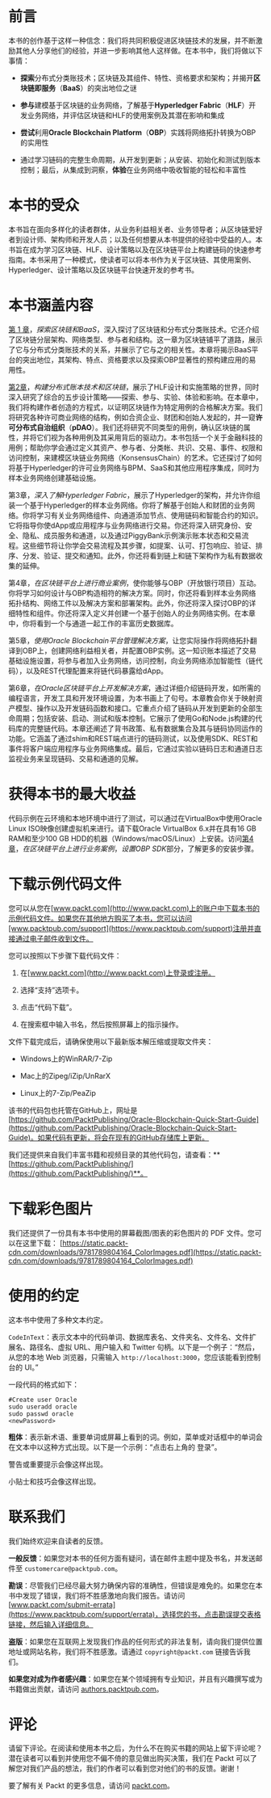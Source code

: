 # 前言

本书的创作基于这样一种信念：我们将共同积极促进区块链技术的发展，并不断激励其他人分享他们的经验，并进一步影响其他人这样做。在本书中，我们将做以下事情：

+   **探索**分布式分类账技术；区块链及其组件、特性、资格要求和架构；并揭开**区块链即服务**（**BaaS**）的突出地位之谜

+   **参与**建模基于区块链的业务网络，了解基于**Hyperledger Fabric**（**HLF**）开发业务网络，并评估区块链和HLF的使用案例及其潜在影响和集成

+   **尝试**利用**Oracle Blockchain Platform**（**OBP**）实践将网络拓扑转换为OBP的实用性

+   通过学习链码的完整生命周期，从开发到更新；从安装、初始化和测试到版本控制；最后，从集成到洞察，**体验**在业务网络中吸收智能的轻松和丰富性

# 本书的受众

本书旨在面向多样化的读者群体，从业务利益相关者、业务领导者；从区块链爱好者到设计师、架构师和开发人员；以及任何想要从本书提供的经验中受益的人。本书旨在成为学习区块链、HLF、设计策略以及在区块链平台上构建链码的快速参考指南。本书采用了一种模式，使读者可以将本书作为关于区块链、其使用案例、Hyperledger、设计策略以及区块链平台快速开发的参考书。

# 本书涵盖内容

[第 1 章](759718e2-3861-41c1-8d90-bad1deeceddb.xhtml)，*探索区块链和BaaS*，深入探讨了区块链和分布式分类账技术。它还介绍了区块链分层架构、网络类型、参与者和结构。这一章为区块链铺平了道路，展示了它与分布式分类账技术的关系，并展示了它与之的相关性。本章将揭示BaaS平台的突出地位，其架构、特点、资格要求以及探索OBP显著性的预构建应用的易用性。

[第2章](66a7f3de-72ef-49e8-95fb-c65908888e2e.xhtml)，*构建分布式账本技术和区块链*，展示了HLF设计和实施策略的世界，同时深入研究了综合的五步设计策略——探索、参与、实验、体验和影响。在本章中，我们将构建作者创造的方程式，以证明区块链作为特定用例的合格解决方案。我们将研究各种许可商业网络的结构，例如合资企业、财团和创始人发起的，并一窥**许可分布式自治组织**（**pDAO**）。我们还将研究不同类型的用例，确认区块链的属性，并将它们视为各种用例及其采用背后的驱动力。本书包括一个关于金融科技的用例；帮助你学会通过定义其资产、参与者、分类帐、共识、交易、事件、权限和访问控制，来建模区块链业务网络（KonsensusChain）的艺术。它还探讨了如何将基于Hyperledger的许可业务网络与BPM、SaaS和其他应用程序集成，同时为样本业务网络创建基础设施。

第3章，*深入了解Hyperledger Fabric*，展示了Hyperledger的架构，并允许你组装一个基于Hyperledger的样本业务网络。你将了解基于创始人和财团的业务网络。你将学习有关业务网络组件、向通道添加节点、使用链码和智能合约的知识。它将指导你使dApp或应用程序与业务网络进行交易。你还将深入研究身份、安全、隐私、成员服务和通道，以及通过PiggyBank示例演示账本状态和交易流程。这些细节将让你学会交易流程及其步骤，如提案、认可、打包响应、验证、排序、分发、验证、提交和通知。此外，你还将看到链上和链下架构作为私有数据收集的延伸。

第4章，*在区块链平台上进行商业案例*，使你能够与OBP（开放银行项目）互动。你将学习如何设计与OBP构造相符的解决方案。同时，你还将看到样本业务网络拓扑结构、网络工件以及解决方案和部署架构。此外，你还将深入探讨OBP的详细特性和组件。你还将深入定义并创建一个基于创始人的业务网络实例。在本章中，你将看到一个与通道一起工作的丰富历史数据库。

第5章，*使用Oracle Blockchain平台管理解决方案*，让您实际操作将网络拓扑翻译到OBP上，创建网络利益相关者，并配置OBP实例。这一知识账本描述了交易基础设施设置，将参与者加入业务网络，访问控制，向业务网络添加智能性（链代码），以及REST代理配置来将链代码暴露给dApp。

第6章，*在Oracle区块链平台上开发解决方案*，通过详细介绍链码开发，如所需的编程语言，开发工具和开发环境设置，为本书画上了句号。本章教会你关于映射资产模型、操作以及开发链码函数和接口。它重点介绍了链码从开发到更新的全部生命周期；包括安装、启动、测试和版本控制。它展示了使用Go和Node.js构建的代码库的完整链代码。本章还阐述了背书政策、私有数据集合及其与链码协同运作的功能。它涵盖了通过shim和REST端点进行的链码测试，以及使用SDK、REST和事件将客户端应用程序与业务网络集成。最后，它通过实验以链码日志和通道日志监视业务来呈现链码、交易和通道的见解。

# 获得本书的最大收益

代码示例在云环境和本地环境中进行了测试，可以通过在VirtualBox中使用Oracle Linux ISO映像创建虚拟机来进行。请下载Oracle VirtualBox 6.x并在具有16 GB RAM和至少100 GB HDD的机器（Windows/macOS/Linux）上安装。访问[第4章](d772bd8e-2659-4dcc-be5f-ab1c68314cdf.xhtml)，*在区块链平台上进行业务案例*，*设置OBP SDK*部分，了解更多的安装步骤。

# 下载示例代码文件

您可以从您在[www.packt.com](http://www.packt.com)上的账户中下载本书的示例代码文件。如果您在其他地方购买了本书，您可以访问[www.packtpub.com/support](https://www.packtpub.com/support)注册并直接通过电子邮件收到文件。

您可以按照以下步骤下载代码文件：

1.  在[www.packt.com](http://www.packt.com)上登录或注册。

1.  选择“支持”选项卡。

1.  点击“代码下载”。

1.  在搜索框中输入书名，然后按照屏幕上的指示操作。

文件下载完成后，请确保使用以下最新版本解压缩或提取文件夹：

+   Windows上的WinRAR/7-Zip

+   Mac上的Zipeg/iZip/UnRarX

+   Linux上的7-Zip/PeaZip

该书的代码包也托管在GitHub上，网址是[https://github.com/PacktPublishing/Oracle-Blockchain-Quick-Start-Guide](https://github.com/PacktPublishing/Oracle-Blockchain-Quick-Start-Guide)。如果代码有更新，将会在现有的GitHub存储库上更新。

我们还提供来自我们丰富书籍和视频目录的其他代码包，请查看：**[https://github.com/PacktPublishing/](https://github.com/PacktPublishing/)**。

# 下载彩色图片

我们还提供了一份具有本书中使用的屏幕截图/图表的彩色图片的 PDF 文件。您可以在这里下载： [https://static.packt-cdn.com/downloads/9781789804164_ColorImages.pdf](https://static.packt-cdn.com/downloads/9781789804164_ColorImages.pdf)

# 使用的约定

这本书中使用了多种文本约定。

`CodeInText`：表示文本中的代码单词、数据库表名、文件夹名、文件名、文件扩展名、路径名、虚拟 URL、用户输入和 Twitter 句柄。以下是一个例子：“然后，从您的本地 Web 浏览器，只需输入 `http://localhost:3000`，您应该能看到控制台的 UI。”

一段代码的格式如下：

```
#Create user Oracle
sudo useradd oracle
sudo passwd oracle
<newPassword>
```

**粗体**：表示新术语、重要单词或屏幕上看到的词。例如，菜单或对话框中的单词会在文本中以这种方式出现。以下是一个示例：“点击右上角的 登录”。

警告或重要提示会像这样出现。

小贴士和技巧会像这样出现。

# 联系我们

我们始终欢迎来自读者的反馈。

**一般反馈**：如果您对本书的任何方面有疑问，请在邮件主题中提及书名，并发送邮件至 `customercare@packtpub.com`。

**勘误**：尽管我们已经尽最大努力确保内容的准确性，但错误是难免的。如果您在本书中发现了错误，我们将不胜感激地向我们报告。请访问 [www.packt.com/submit-errata](https://www.packtpub.com/support/errata)，选择您的书，点击勘误提交表格链接，然后输入详细信息。

**盗版**：如果您在互联网上发现我们作品的任何形式的非法复制，请向我们提供位置地址或网站名称，我们将不胜感激。请通过 `copyright@packt.com` 链接告诉我们。

**如果您对成为作者感兴趣**：如果您在某个领域拥有专业知识，并且有兴趣撰写或为书籍做出贡献，请访问 [authors.packtpub.com](http://authors.packtpub.com/)。

# 评论

请留下评论。在阅读和使用本书之后，为什么不在购买书籍的网站上留下评论呢？潜在读者可以看到并使用您不偏不倚的意见做出购买决策，我们在 Packt 可以了解您对我们产品的想法，我们的作者可以看到您对他们的书的反馈。谢谢！

要了解有关 Packt 的更多信息，请访问 [packt.com](http://www.packt.com/)。
